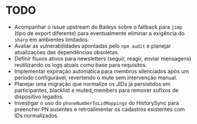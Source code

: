 # TODO

- Acompanhar o issue upstream do Baileys sobre o fallback para `jimp` (tipo de export diferente) para eventualmente eliminar a exigência do `sharp` em ambientes limitados.
- Avaliar as vulnerabilidades apontadas pelo `npm audit` e planejar atualizações das dependências obsoletas.
- Definir fluxos ativos para newsletters (seguir, reagir, enviar mensagens) reutilizando os logs atuais como base para requisitos.
- Implementar expiração automática para membros silenciados após um período configurável, revertendo o mute sem intervenção manual.
- Planejar uma migração que normalize os JIDs já persistidos em participantes, blacklist e muted_members para remover sufixos de dispositivo legados.
- Investigar o uso do `phoneNumberToLidMappings` do HistorySync para preencher PN ausentes e retroalimentar os cadastros existentes com IDs normalizados.
